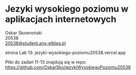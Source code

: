 # Jezyki wysokiego poziomu w aplikacjach internetowych

Oskar Skowroński <br />
20538 <br />
20538@student.ans-elblag.pl <br />

strona Lab 13: jezyki-wysokiego-poziomu20538.vercel.app

Pliki do zadań 11-13 znajdują się w repo: https://github.com/OskarSko/jezykiWysokiegoPoziomu20538


